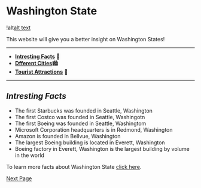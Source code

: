 # Washington State

!alt[alt text](https://upload.wikimedia.org/wikipedia/commons/thumb/5/54/Flag_of_Washington.svg/255px-Flag_of_Washington.svg.png)

This website will give you a better insight on Washington States!

---

- [**Intresting Facts**]()  🤔
- [**Dfferent Cities**]()🏙️
- [**Tourist Attractions**]() 📸

---

## _Intresting Facts_

- The first Starbucks was founded in Seattle, Washington 
- The first Costco was founded in Seattle, Washingotn
- The first Boeing was founded in Seattle, Washingtom
- Microsoft Corporation headquarters is in Redmond, Washington
- Amazon is founded in Bellvue, Washington
- The largest Boeing building is located in Everett, Washington
- Boeing factory in Everett, Washington is the largest building by volume in the world 

To learn more facts about Washington State [click here](https://discord.com/channels/@me/836398451532759090/894050006238122004). 

[Next Page]() 





